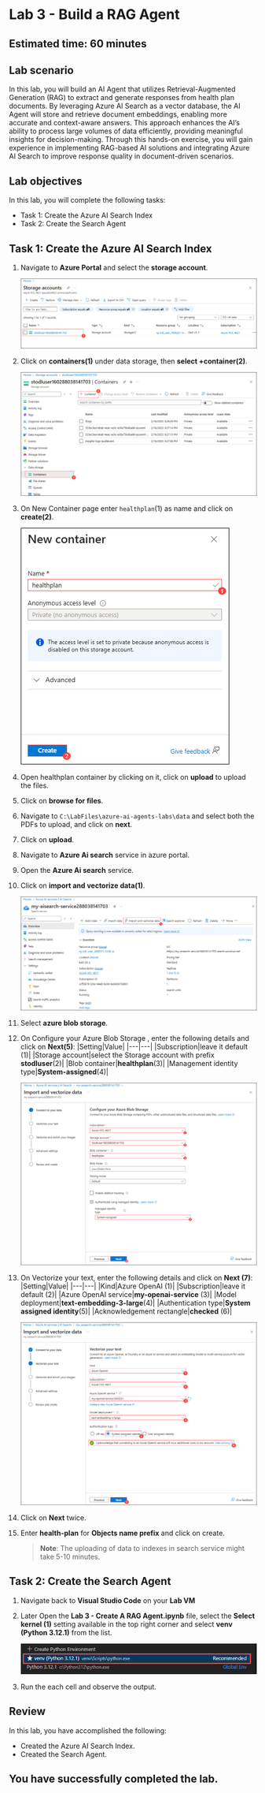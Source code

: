 # Lab 3 - Build a RAG Agent

## Estimated time: 60 minutes
## Lab scenario
In this lab, you will build an AI Agent that utilizes Retrieval-Augmented Generation (RAG) to extract and generate responses from health plan documents. By leveraging Azure AI Search as a vector database, the AI Agent will store and retrieve document embeddings, enabling more accurate and context-aware answers. This approach enhances the AI’s ability to process large volumes of data efficiently, providing meaningful insights for decision-making. Through this hands-on exercise, you will gain experience in implementing RAG-based AI solutions and integrating Azure AI Search to improve response quality in document-driven scenarios.

## Lab objectives
In this lab, you will complete the following tasks:

- Task 1: Create the Azure AI Search Index
- Task 2: Create the Search Agent

## Task 1: Create the Azure AI Search Index
1. Navigate to **Azure Portal** and select the **storage account**.

   ![](./media/lab1-34.png)
1. Click on **containers(1)** under data storage, then **select +container(2)**.

   ![](./media/lab3-1.png)
1. On New Container page enter `healthplan`(1) as name and click on **create(2)**.

   ![](./media/lab3-2.png)
1. Open healthplan container by clicking on it, click on **upload** to upload the files.
1. Click on **browse for files**.
1. Navigate to `C:\LabFiles\azure-ai-agents-labs\data` and select both the PDFs to upload, and click on **next**.
1. Click on **upload**.
1. Navigate to **Azure Ai search** service in azure portal.
1. Open the **Azure Ai search** service.
1. Click on **import and vectorize data(1)**.

   ![](./media/lab3-3.png)
1. Select **azure blob storage**.
1. On Configure your Azure Blob Storage , enter the following details and click on **Next(5)**:
   |Setting|Value|
   |---|---|
   |Subscription|leave it default (1)|
   |Storage account|select the Storage account with prefix **stodluser**(2)|
   |Blob container|**healthplan**(3)|
   |Management identity type|**System-assigned**(4)|

      ![](./media/lab3-4upd.png)

1. On Vectorize your text, enter the following details and click on **Next (7)**:
   |Setting|Value|
   |---|---|
   |Kind|Azure OpenAI (1)|
   |Subscription|leave it default (2)|
   |Azure OpenAI service|**my-openai-service<inject key="DeploymentID" enableCopy="false" /></inject>** (3)|
   |Model deployment|**text-embedding-3-large**(4)|
   |Authentication type|**System assigned identity**(5)|
   |Acknowledgement rectangle|**checked** (6)|

      ![](./media/lab3-5.png)

1. Click on **Next** twice.
1. Enter **health-plan** for  **Objects name prefix** and click on create.
   >**Note**: The uploading of data to indexes in search service might take 5-10 minutes.

## Task 2: Create the Search Agent

1. Navigate back to **Visual Studio Code** on your **Lab VM**
1. Later Open the **Lab 3 - Create A RAG Agent.ipynb** file, select the **Select kernel (1)** setting available in the top right corner and select **venv (Python 3.12.1)** from the list.

   ![](./media/lab1-24.png)
1. Run the each cell and observe the output.

## Review

In this lab, you have accomplished the following:

- Created the Azure AI Search Index.
- Created the Search Agent.


## You have successfully completed the lab.
